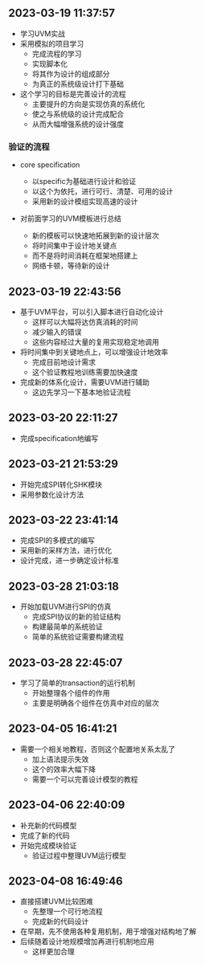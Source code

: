 ## 2023-03-19 11:37:57
* 学习UVM实战
* 采用模拟的项目学习
    * 完成流程的学习
    * 实现脚本化
    * 将其作为设计的组成部分
    * 为真正的系统级设计打下基础
* 这个学习的目标是完善设计的流程
    * 主要提升的方向是实现仿真的系统化
    * 使之与系统级的设计完成配合
    * 从而大幅增强系统的设计强度
    
### 验证的流程
* core specification
    * 以specific为基础进行设计和验证
    * 以这个为依托，进行可行、清楚、可用的设计
    * 采用新的设计模组实现高速的设计

* 对前面学习的UVM模板进行总结
    * 新的模板可以快速地拓展到新的设计层次
    * 将时间集中于设计地关键点
    * 而不是将时间消耗在框架地搭建上
    * 网络卡顿，等待新的设计
    
## 2023-03-19 22:43:56
* 基于UVM平台，可以引入脚本进行自动化设计
    * 这样可以大幅将达仿真消耗的时间
    * 减少输入的错误
    * 这些内容经过大量的复用实现稳定地调用
* 将时间集中到关键地点上，可以增强设计地效率
    * 完成目前地设计需求
    * 这个验证教程地训练需要加快速度
* 完成新的体系化设计，需要UVM进行辅助
    * 这边先学习一下基本地验证流程
    
## 2023-03-20 22:11:27
* 完成specification地编写

## 2023-03-21 21:53:29
* 开始完成SPI转化SHK模块
* 采用参数化设计方法

## 2023-03-22 23:41:14
* 完成SPI的多模式的编写
* 采用新的采样方法，进行优化
* 设计完成，进一步确定设计标准

## 2023-03-28 21:03:18
* 开始加载UVM进行SPI的仿真
    * 完成SPI协议的新的验证结构
    * 构建最简单的系统验证
    * 简单的系统验证需要构建流程
    
## 2023-03-28 22:45:07
* 学习了简单的transaction的运行机制
    * 开始整理各个组件的作用
    * 主要是明确各个组件在仿真中对应的层次
    
## 2023-04-05 16:41:21
* 需要一个相关地教程，否则这个配置地关系太乱了
    * 加上语法提示失效
    * 这个的效率大幅下降
    * 需要一个可以完善设计模型的教程
    
## 2023-04-06 22:40:09   
* 补充新的代码模型
* 完成了新的代码
* 开始完成模块验证
    * 验证过程中整理UVM运行模型

## 2023-04-08 16:49:46
* 直接搭建UVM比较困难
    * 先整理一个可行地流程
    * 完成新的代码设计
* 在早期，先不使用各种复用机制，用于增强对结构地了解
* 后续随着设计地规模增加再进行机制地应用
    * 这样更加合理